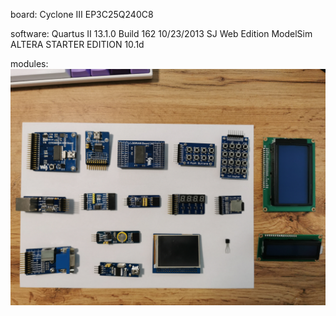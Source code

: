 board: 
    Cyclone III EP3C25Q240C8

software: 
    Quartus II 13.1.0 Build 162 10/23/2013 SJ Web Edition
    ModelSim ALTERA STARTER EDITION 10.1d

modules:
![/docs/module_boards/_Periphery.jpg](/assets_global/module_boards/_Periphery.jpg)

